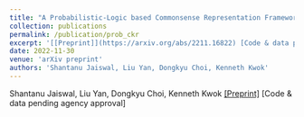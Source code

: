 ```yaml
---
title: "A Probabilistic-Logic based Commonsense Representation Framework for Modelling Inferences with Multiple Antecedents and Varying Likelihoods"
collection: publications
permalink: /publication/prob_ckr
excerpt: '[[Preprint]](https://arxiv.org/abs/2211.16822) [Code & data pending agency approval]'
date: 2022-11-30
venue: 'arXiv preprint'
authors: 'Shantanu Jaiswal, Liu Yan, Dongkyu Choi, Kenneth Kwok'
---
```

Shantanu Jaiswal, Liu Yan, Dongkyu Choi, Kenneth Kwok
[[Preprint]](https://arxiv.org/abs/2211.16822) [Code & data pending agency approval]